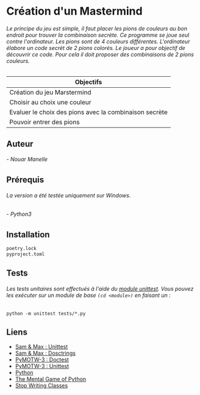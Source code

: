 # Création d'un Mastermind

###### Le principe du jeu est simple, il faut placer les pions de couleurs au bon endroit pour trouver la combinaison secrète. Ce programme se joue seul contre l'ordinateur. Les pions sont de 4 couleurs différentes. L'ordinateur élabore un code secrèt de 2 pions colorés. Le joueur a pour objectif de découvrir ce code. Pour cela il doit proposer des combinaisons de 2 pions couleurs.


| Objectifs        | 
| ------------- |
| Création du jeu Marstermind      |
| Choisir au choix une couleur      | 
| Evaluer le choix des pions avec la combinaison secrète|
| Pouvoir entrer des pions |


## Auteur 

###### - Nouar Manelle

## Prérequis

###### La version a été testée uniquement sur Windows.
###### - Python3
## Installation
```python
poetry.lock
pyproject.toml
```
## Tests 

###### Les tests unitaires sont effectués à l'aide du [module unittest](https://docs.python.org/3/library/unittest.html). Vous pouvez les exécuter sur un module de base ```(cd <module>)``` en faisant un :
 
```
python -m unittest tests/*.py
```

## Liens 

- [Sam & Max : Unittest](http://sametmax.com/un-gros-guide-bien-gras-sur-les-tests-unitaires-en-python-partie-4/)
- [Sam & Max : Dosctrings](http://sametmax.com/les-docstrings/)
- [PyMOTW-3 : Doctest](https://pymotw.com/3/doctest/index.html)
- [PyMOTW-3 : Unittest](https://pymotw.com/3/unittest/index.html)
- [Python](https://www.python.org/dev/peps/pep-0008/#code-lay-out)
- [The Mental Game of Python](https://www.youtube.com/watch?v=Uwuv05aZ6ug)
- [Stop Writing Classes](https://www.youtube.com/watch?v=o9pEzgHorH0)


 
